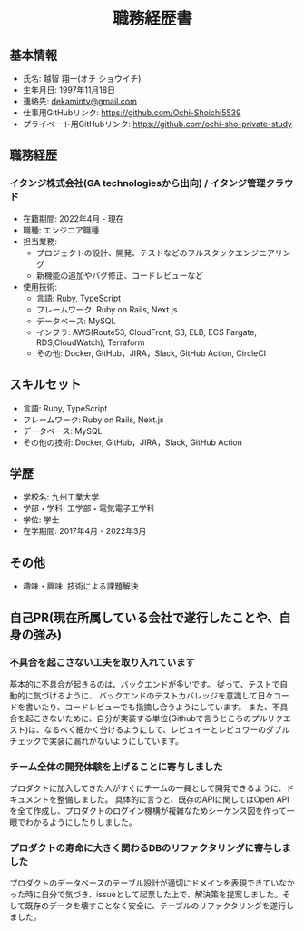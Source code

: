 <div style="text-align: center;">
 <h1>職務経歴書</h1>
</div>

## 基本情報
- 氏名: 越智 翔一(オチ ショウイチ)
- 生年月日: 1997年11月18日
- 連絡先: dekamintv@gmail.com
- 仕事用GitHubリンク: https://github.com/Ochi-Shoichi5539
- プライベート用GitHubリンク: https://github.com/ochi-sho-private-study


## 職務経歴

### イタンジ株式会社(GA technologiesから出向) / イタンジ管理クラウド
- 在籍期間: 2022年4月 - 現在
- 職種: エンジニア職種
- 担当業務:
  - プロジェクトの設計、開発、テストなどのフルスタックエンジニアリング
  - 新機能の追加やバグ修正、コードレビューなど
- 使用技術: 
  - 言語: Ruby, TypeScript
  - フレームワーク: Ruby on Rails, Next.js
  - データベース: MySQL
  - インフラ: AWS(Route53, CloudFront, S3, ELB, ECS Fargate, RDS,CloudWatch), Terraform
  - その他: Docker, GitHub，JIRA，Slack, GitHub Action, CircleCI

## スキルセット
- 言語: Ruby, TypeScript
- フレームワーク: Ruby on Rails, Next.js
- データベース: MySQL
- その他の技術: Docker, GitHub，JIRA，Slack, GitHub Action

## 学歴
- 学校名: 九州工業大学
- 学部・学科: 工学部・電気電子工学科
- 学位: 学士
- 在学期間: 2017年4月 - 2022年3月

## その他
- 趣味・興味: 技術による課題解決

<div style="page-break-before:always"></div>

## 自己PR(現在所属している会社で遂行したことや、自身の強み)
<!-- ここに自己PRを記述します。経歴やスキルだけでなく、自分の強みや価値観、チームでの役割などをアピールする -->

### 不具合を起こさない工夫を取り入れています
基本的に不具合が起きるのは、バックエンドが多いです。
従って、テストで自動的に気づけるように、
バックエンドのテストカバレッジを意識して日々コードを書いたり、コードレビューでも指摘し合うようにしています。
また、不具合を起こさないために、自分が実装する単位(Githubで言うところのプルリクエスト)は、なるべく細かく分けるようにして、レビュイーとレビュワーのダブルチェックで実装に漏れがないようにしています。

### チーム全体の開発体験を上げることに寄与しました
プロダクトに加入してきた人がすぐにチームの一員として開発できるように、ドキュメントを整備しました。
具体的に言うと、既存のAPIに関してはOpen APIを全て作成し、プロダクトのログイン機構が複雑なためシーケンス図を作って一眼でわかるようにしたりしました。

### プロダクトの寿命に大きく関わるDBのリファクタリングに寄与しました
プロダクトのデータベースのテーブル設計が適切にドメインを表現できていなかった時に自分で気づき、issueとして起票した上で、解決策を提案しました。そして既存のデータを壊すことなく安全に、テーブルのリファクタリングを遂行しました。
